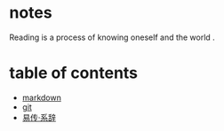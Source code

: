 # notes

Reading is a process of knowing oneself and the world . 

# table of contents

- [markdown](./markdown/markdown.md)
- [git](./git/git.md)
- [易传·系辞](./jici/jici.md)